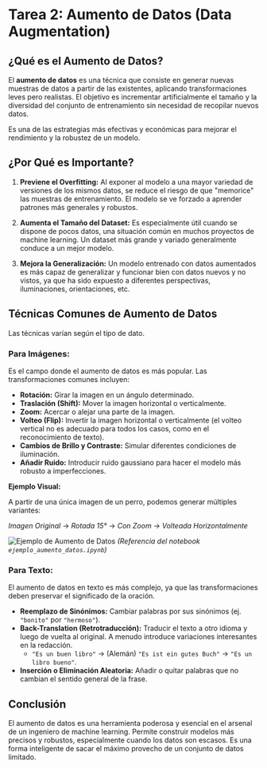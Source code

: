 # Tarea 2: Aumento de Datos (Data Augmentation)

## ¿Qué es el Aumento de Datos?

El **aumento de datos** es una técnica que consiste en generar nuevas muestras de datos a partir de las existentes, aplicando transformaciones leves pero realistas. El objetivo es incrementar artificialmente el tamaño y la diversidad del conjunto de entrenamiento sin necesidad de recopilar nuevos datos.

Es una de las estrategias más efectivas y económicas para mejorar el rendimiento y la robustez de un modelo.

## ¿Por Qué es Importante?

1.  **Previene el Overfitting:** Al exponer al modelo a una mayor variedad de versiones de los mismos datos, se reduce el riesgo de que "memorice" las muestras de entrenamiento. El modelo se ve forzado a aprender patrones más generales y robustos.

2.  **Aumenta el Tamaño del Dataset:** Es especialmente útil cuando se dispone de pocos datos, una situación común en muchos proyectos de machine learning. Un dataset más grande y variado generalmente conduce a un mejor modelo.

3.  **Mejora la Generalización:** Un modelo entrenado con datos aumentados es más capaz de generalizar y funcionar bien con datos nuevos y no vistos, ya que ha sido expuesto a diferentes perspectivas, iluminaciones, orientaciones, etc.

## Técnicas Comunes de Aumento de Datos

Las técnicas varían según el tipo de dato.

### Para Imágenes:

Es el campo donde el aumento de datos es más popular. Las transformaciones comunes incluyen:

- **Rotación:** Girar la imagen en un ángulo determinado.
- **Traslación (Shift):** Mover la imagen horizontal o verticalmente.
- **Zoom:** Acercar o alejar una parte de la imagen.
- **Volteo (Flip):** Invertir la imagen horizontal o verticalmente (el volteo vertical no es adecuado para todos los casos, como en el reconocimiento de texto).
- **Cambios de Brillo y Contraste:** Simular diferentes condiciones de iluminación.
- **Añadir Ruido:** Introducir ruido gaussiano para hacer el modelo más robusto a imperfecciones.

**Ejemplo Visual:**

A partir de una única imagen de un perro, podemos generar múltiples variantes:

*Imagen Original* → *Rotada 15°* → *Con Zoom* → *Volteada Horizontalmente*

![Ejemplo de Aumento de Datos](https://i.imgur.com/T8fXf3p.png) *(Referencia del notebook `ejemplo_aumento_datos.ipynb`)*

### Para Texto:

El aumento de datos en texto es más complejo, ya que las transformaciones deben preservar el significado de la oración.

- **Reemplazo de Sinónimos:** Cambiar palabras por sus sinónimos (ej. `"bonito"` por `"hermoso"`).
- **Back-Translation (Retrotraducción):** Traducir el texto a otro idioma y luego de vuelta al original. A menudo introduce variaciones interesantes en la redacción.
    - `"Es un buen libro"` → (Alemán) `"Es ist ein gutes Buch"` → `"Es un libro bueno"`.
- **Inserción o Eliminación Aleatoria:** Añadir o quitar palabras que no cambian el sentido general de la frase.

## Conclusión

El aumento de datos es una herramienta poderosa y esencial en el arsenal de un ingeniero de machine learning. Permite construir modelos más precisos y robustos, especialmente cuando los datos son escasos. Es una forma inteligente de sacar el máximo provecho de un conjunto de datos limitado.
